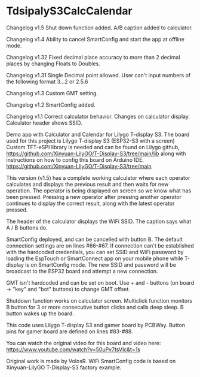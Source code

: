 # TdsipalyS3CalcCalendar
Changelog v1.5
Shut down function added. A/B caption added to calculator.

Changelog v1.4
Ability to cancel SmartConfig and start the app at offline mode.

Changelog v1.32
Fixed decimal place accuracy to more than 2 decimal places by changing Floats to Doubles.

Changelog v1.31
Single Decimal point allowed. User can't input numbers of the following format 3...2 or 2.5.6

Changelog v1.3
Custom GMT setting.

Changelog v1.2
SmartConfig added.

Changelog v1.1
Correct calculator behavior.
Changes on calculator display.
Calculator header shows SSID.

Demo app with Calculator and Calendar for Lilygo T-display S3.
The board used for this project is Lilygo T-display S3 (ESP32-S3 with a screen)
Custom TFT-eSPI library is needed and can be found on Lilygo github,
https://github.com/Xinyuan-LilyGO/T-Display-S3/tree/main/lib
along with instructions on how to config this board on Arduino IDE.
https://github.com/Xinyuan-LilyGO/T-Display-S3/tree/main

This version (v1.5) has a complete working calculator where each operator
calculates and displays the previous result and then waits for new operation.
The operator is being displayed on screen so we know what has been pressed.
Pressing a new operator after pressing another operator continues to display
the correct result, along with the latest operator pressed.

The header of the calculator displays the WiFi SSID. The caption says what A / B buttons do.

SmartConfig deployed, and can be cancelled with button B. The default connection 
settings are on lines #66-#67. If connection can't be established with the hardcoded 
credentials, you can set SSID and WiFi password by loading the EspTouch or SmartConnect 
app on your mobile phone while T-display is on SmartConfig mode.
The new SSID and password will be broadcast to the ESP32 board and attempt
a new connection.

GMT isn't hardcoded and can be set on boot. Use + and - buttons 
(on board -> "key" and "bot" buttons) to change GMT offset.

Shutdown function works on calculator screen. Multiclick function monitors B button for
3 or more consecutive button clicks and calls deep sleep. B button wakes up the board.

This code uses Lilygo T-display S3 and gamer board by PCBWay.
Button pins for gamer board are defined on lines #83-#88.

You can watch the original video for this board and video here:
https://www.youtube.com/watch?v=50uPv7tsVIc&t=1s

Original work is made by VolosR.
WiFi SmartConfig code is based on Xinyuan-LilyGO T-Display-S3 factory example.
